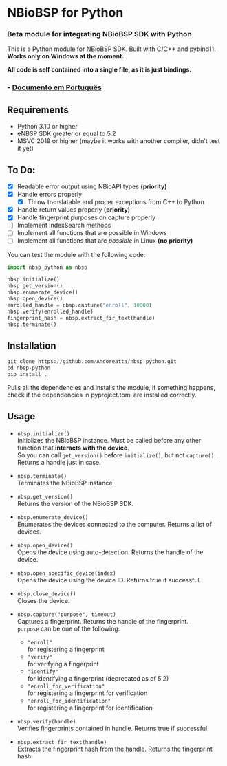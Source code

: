# NBioBSP for Python
### Beta module for integrating NBioBSP SDK with Python
This is a Python module for NBioBSP SDK. Built with C/C++ and pybind11.  
**Works only on Windows at the moment.**  

**All code is self contained into a single file, as it is just bindings.**

### - [Documento em Português](README-PTBR.md)

## Requirements
- Python 3.10 or higher 
- eNBSP SDK greater or equal to 5.2
- MSVC 2019 or higher (maybe it works with another compiler, didn't test it yet)

## To Do:
- [x] Readable error output using NBioAPI types **(priority)**
- [x] Handle errors properly
    - [x] Throw translatable and proper exceptions from C++ to Python
- [x] Handle return values properly **(priority)**
- [x] Handle fingerprint purposes on capture properly
- [ ] Implement IndexSearch methods
- [ ] Implement all functions that are possible in Windows
- [ ] Implement all functions that are *possible* in Linux **(no priority)**

You can test the module with the following code:
```python
import nbsp_python as nbsp

nbsp.initialize()
nbsp.get_version()
nbsp.enumerate_device()
nbsp.open_device()
enrolled_handle = nbsp.capture("enroll", 10000)
nbsp.verify(enrolled_handle)
fingerprint_hash = nbsp.extract_fir_text(handle)
nbsp.terminate()
```

## Installation

```python
git clone https://github.com/Andoreatta/nbsp-python.git
cd nbsp-python
pip install .
```
Pulls all the dependencies and installs the module, if something happens, check if the dependencies in pyproject.toml are installed correctly.


## Usage 

- `nbsp.initialize()`  
    Initializes the NBioBSP instance. Must be called before any other function that **interacts with the device**.  
    So you can call `get_version()` before `initialize()`, but not `capture()`. Returns a handle just in case.

- `nbsp.terminate()`  
    Terminates the NBioBSP instance.

- `nbsp.get_version()`  
    Returns the version of the NBioBSP SDK.

- `nbsp.enumerate_device()`  
    Enumerates the devices connected to the computer. Returns a list of devices.

- `nbsp.open_device()`  
    Opens the device using auto-detection. Returns the handle of the device.

- `nbsp.open_specific_device(index)`  
    Opens the device using the device ID. Returns true if successful.

- `nbsp.close_device()`  
    Closes the device.


- `nbsp.capture("purpose", timeout)`  
    Captures a fingerprint. Returns the handle of the fingerprint.  
    `purpose` can be one of the following:  
    - `"enroll"`  
        for registering a fingerprint
    - `"verify"`  
        for verifying a fingerprint
    - `"identify"`  
        for identifying a fingerprint (deprecated as of 5.2)
    - `"enroll_for_verification"`  
        for registering a fingerprint for verification
    - `"enroll_for_identification"`  
        for registering a fingerprint for identification

- `nbsp.verify(handle)`  
    Verifies fingerprints contained in handle. Returns true if successful.

- `nbsp.extract_fir_text(handle)`  
    Extracts the fingerprint hash from the handle. Returns the fingerprint hash.
